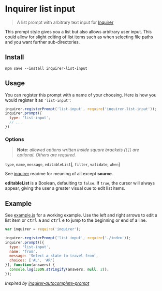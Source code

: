Inquirer list input
===================

> A list prompt with arbitrary text input for [Inquirer](https://github.com/SBoudrias/Inquirer.js)

This prompt style gives you a list but also allows arbitrary user input. This could allow for slight editing of list items such as when selecting file paths and you want further sub-directories.

## Install

```
npm save --install inquirer-list-input
```

## Usage

You can register this prompt with a name of your choosing. Here is how you would register it as `'list-input'`:

```js
inquirer.registerPrompt('list-input', require('inquirer-list-input'));
inquirer.prompt({
  type: 'list-input',
  // ...
})
```

### Options

> **Note:** _allowed options written inside square brackets (`[]`) are optional. Others are required._

`type`, `name`, `message`, `editableList`[, `filter`, `validate`, `when`]

See [inquirer](https://github.com/SBoudrias/Inquirer.js) readme for meaning of all except **source**.

**editableList** is a Boolean, defaulting to `false`. If `true`, the cursor will always appear, giving the user a greater visual cue to edit list items.

## Example

See [example.js](example.js) for a working example. Use the left and right arrows to edit a list item or <kbd>ctrl</kbd> <kbd>a</kbd> and <kbd>ctrl</kbd> <kbd>e</kbd> to jump to the beginning or end of a line.

```js
var inquirer = require('inquirer');

inquirer.registerPrompt('list-input', require('./index'));
inquirer.prompt([{
  type: 'list-input',
  name: 'from',
  message: 'Select a state to travel from',
  choices: ['AL', 'AR']
}], function(answers) {
  console.log(JSON.stringify(answers, null, 2));
});
```

_Inspired by [inquirer-autocomplete-prompt](https://github.com/mokkabonna/inquirer-autocomplete-prompt/blob/master/README.md)_